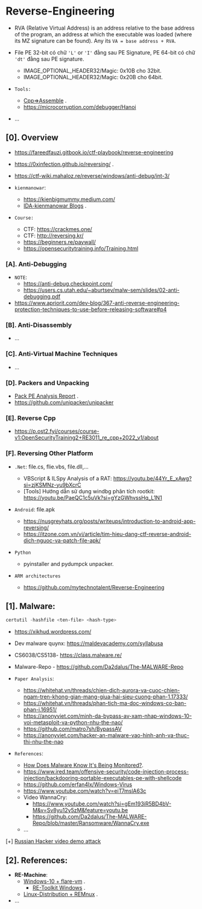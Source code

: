 # Reverse-Engineering

- RVA (Relative Virtual Address) is an address relative to the base address of the program, an address at which the executable was loaded (where its MZ signature can be found). Any its `VA = base address + RVA`.
- File PE 32-bit có chữ `'L'` or `'I'` đằng sau PE Signature, PE 64-bit có chữ `'dt'` đằng sau PE signature.

  - IMAGE_OPTIONAL_HEADER32/Magic: 0x10B cho 32bit.
  - IMAGE_OPTIONAL_HEADER32/Magic: 0x20B cho 64bit.

- `Tools:`

  - [Cpp=>Assemble](https://godbolt.org/) .
  - https://microcorruption.com/debugger/Hanoi

- ...

## [0]. Overview

- https://fareedfauzi.gitbook.io/ctf-playbook/reverse-engineering
- https://0xinfection.github.io/reversing/ .
- https://ctf-wiki.mahaloz.re/reverse/windows/anti-debug/int-3/
- `kienmanowar`:

  - https://kienbigmummy.medium.com/
  - [IDA-kienmanowar Blogs](https://kienmanowar.wordpress.com/category/ida-pro-section/ida-tutorials/) .

- `Course:`

  - CTF: https://crackmes.one/
  - CTF: http://reversing.kr/
  - https://beginners.re/paywall/
  - https://opensecuritytraining.info/Training.html

### [A]. Anti-Debugging

- `NOTE`:
  - https://anti-debug.checkpoint.com/
  - https://users.cs.utah.edu/~aburtsev/malw-sem/slides/02-anti-debugging.pdf
- https://www.apriorit.com/dev-blog/367-anti-reverse-engineering-protection-techniques-to-use-before-releasing-software#p4

### [B]. Anti-Disassembly

- ...

### [C]. Anti-Virtual Machine Techniques

- ...

### [D]. Packers and Unpacking

- [Pack PE Analysis Report](https://hackmd.io/@antoinenguyen09/Hy0a2mb0t?fbclid=IwAR0zotdKiVJV-22nlqlGds9YOtvsE08MiKU-zMD8S1urx2mdYZC4nRk2BfQ) .
- https://github.com/unipacker/unipacker

### [E]. Reverse Cpp

- https://p.ost2.fyi/courses/course-v1:OpenSecurityTraining2+RE3011_re_cpp+2022_v1/about

### [F]. Reversing Other Platform

- `.Net`: file.cs, flie.vbs, file.dll,...

  - VBScript & ILSpy Analysis of a RAT: https://youtu.be/44Yr_E_xAwg?si=zjKSMNz-yu9bXcrC
  - [Tools] Hướng dẫn sử dụng windbg phân tích rootkit: https://youtu.be/PaeQC1c5uVk?si=gYzGWhvssHq_L1N1

- `Android`: file.apk

  - https://nusgreyhats.org/posts/writeups/introduction-to-android-app-reversing/
  - https://itzone.com.vn/vi/article/tim-hieu-dang-ctf-reverse-android-dich-nguoc-va-patch-file-apk/

- `Python`

  - pyinstaller and pydumpck unpacker.

- `ARM architectures`

  - https://github.com/mytechnotalent/Reverse-Engineering

## [1]. Malware:

```ps1
certutil -hashfile <ten-file> <hash-type>
```

- https://xikhud.wordpress.com/

- Dev malware quynx: https://maldevacademy.com/syllabusa

- CS6038/CS5138- https://class.malware.re/

- Malware-Repo - https://github.com/Da2dalus/The-MALWARE-Repo

- `Paper Analysis`:

  - https://whitehat.vn/threads/chien-dich-aurora-va-cuoc-chien-ngam-tren-khong-gian-mang-giua-hai-sieu-cuong-phan-1.17333/
  - https://whitehat.vn/threads/phan-tich-ma-doc-windows-co-ban-phan-i.16951/
  - https://anonyviet.com/minh-da-bypass-av-xam-nhap-windows-10-voi-metasploit-va-python-nhu-the-nao/
  - https://github.com/matro7sh/BypassAV
  - https://anonyviet.com/hacker-an-malware-vao-hinh-anh-va-thuc-thi-nhu-the-nao

- `References`:
  - [How Does Malware Know It's Being Monitored?](https://www.youtube.com/watch?si=0lbLFGG9dlPLZ3PJ&v=5cch_-3NVLk&feature=youtu.be).
  - https://www.ired.team/offensive-security/code-injection-process-injection/backdooring-portable-executables-pe-with-shellcode
  - https://github.com/erfan4lx/Windows-Virus
  - https://www.youtube.com/watch?v=eiT7mslA63c
  - Video WannaCry:
    - https://www.youtube.com/watch?si=gEm193iR5BD4bV-M&v=Sv8yu12y5zM&feature=youtu.be
    - https://github.com/Da2dalus/The-MALWARE-Repo/blob/master/Ransomware/WannaCry.exe
  - ...

[+] [Russian Hacker video demo attack](https://www.youtube.com/watch?v=CV39QzFpJx4)

## [2]. References:

- **RE-Machine**:
  - [Windows-10 + flare-vm](https://github.com/mandiant/flare-vm) .
    - [RE-Toolkit Windows](https://github.com/mentebinaria/retoolkit) .
  - [Linux-Distribution + REMnux](https://remnux.org/) .
- ...
